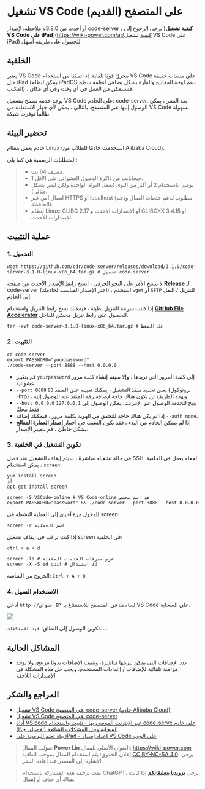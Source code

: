 # تشغيل VS Code على المتصفح (القديم)

ملاحظة: لإصدار v3.8.0 أو أحدث من code-server ، يرجى الرجوع إلى [**كيفية تشغيل VS Code على iPad**](https://wiki-power.com/ar/كيفية تشغيل VS Code على iPad) للحصول على طريقة أسهل.

## الخلفية

يعتبر VS Code محررًا قويًا للغاية. إذا تمكنا من استخدام VS Code على منصات خفيفة مثل iPad (يمكن لنظام iPadOS دعم لوحة المفاتيح والفأرة بشكل يضاهي أنظمة سطح المكتب) ، فسنتمكن من العمل في أي وقت وفي أي مكان.

يوجد خدمة تسمح بتشغيل VS Code على الخادم: code-server. بعد النشر ، يمكن الوصول إليها عبر المتصفح. بالتالي ، يمكن لأي جهاز الاستفادة من VS Code بسهولة طالما توفرت شبكة.

## تحضير البيئة

خادم يعمل بنظام Linux (استخدمت خادمًا للطلاب من Alibaba Cloud).

المتطلبات الرسمية هي كما يلي:

> - مضيف 64 بت.
> - 1 جيجابايت من ذاكرة الوصول العشوائي على الأقل.
> - يوصى باستخدام 2 أو أكثر من النوى (يعمل النواة الواحدة ولكن ليس بشكل مثالي).
> - اتصال آمن عبر HTTPS أو localhost (مطلوب لدعم خدمات العمال ودعم الحافظة).
> - لنظام Linux: GLIBC 2.17 أو الإصدارات الأحدث و GLIBCXX 3.4.15 أو الإصدارات الأحدث.

## عملية التثبيت

### 1. التحميل

```shell
wget https://github.com/cdr/code-server/releases/download/3.1.0/code-server-3.1.0-linux-x86_64.tar.gz # تحميل code-server
```

لا تنسخ الأمر على النحو الحرفي ، انسخ رابط الإصدار الأحدث من صفحة [**Release**](https://github.com/cdr/code-server/releases) لـ code-server (اختر الإصدار المناسب لخادمك) ، استخدم `wget` أو `SFTP` للتنزيل / النقل إلى الخادم.

إذا كانت سرعة التنزيل بطيئة ، فيمكنك نسخ رابط التنزيل واستخدام [**GitHub File Accelerator**](https://gh.api.99988866.xyz/) للحصول على رابط تنزيل محسّن للداخل.

```shell
tar -xvf code-server-3.1.0-linux-x86_64.tar.gz # فك الضغط
```

### 2. التثبيت

```shell
cd code-server
export PASSWORD="yourpassword"
./code-server --port 8888 --host 0.0.0.0
```

- قم بتغيير `yourpassword` إلى كلمة المرور التي تريدها ، وإلا سيتم إنشاء كلمة مرور عشوائية.
- `--port 8888` يعني تحديد منفذ التشغيل ، يمكنك تعيينه على المنفذ `80` (بروتوكول Http) ، وبهذه الطريقة لن يكون هناك حاجة لإضافة رقم المنفذ عند الوصول إليه.
- `--host 0.0.0.0` يتيح للخدمة الوصول عبر الإنترنت. يمكن الوصول إلى `127.0.0.1` فقط محليًا.
- إذا لم يكن هناك حاجة للتحقق من الهوية بكلمة مرور ، فيمكنك إضافة `--auth none`.
- إذا لم يتمكن الخادم من البدء ، فقد يكون السبب في اختيار **إصدار العمارة المعالج** بشكل خاطئ ، قم بتغيير الإصدار.

### 3. تكوين التشغيل في الخلفية

في حالة تشغيله مباشرةً ، سيتم إيقاف التشغيل عند فصل SSH. لجعله يعمل في الخلفية ، يمكن استخدام `screen`:

```shell
yum install screen
أو
apt-get install screen
```

```shell
screen -S VSCode-online # VS Code-online هو اسم مخصص
export PASSWORD="password" && ./code-server --port 8888 --host 0.0.0.0
```

للدخول مرة أخرى إلى العملية النشطة في screen:

```shell
screen -r اسم العملية
```

إذا كنت ترغب في إيقاف تشغيل screen في الخلفية:

```shell
ctrl + a + d
```

```shell
screen -ls # عرض معرفات الخدمات المشغلة
screen -X -S id quit # استبدال id
```

الخروج من الشاشة: `Ctrl + A + D`

### 4. الاستخدام السهل

أدخل `http://عنوان IP لخادمك` في المتصفح للاستمتاع بـ VS Code على السحابة.

![](https://wiki-media-1253965369.cos.ap-guangzhou.myqcloud.com/img/20200413181001.jpg)

تكوين الوصول إلى النطاق: `قيد الاستكشاف...`

## المشاكل الحالية

- عدد الإضافات التي يمكن تنزيلها مباشرة، وتثبيت الإضافات يدويًا مزعج، ولا يوجد مزامنة تلقائية للإضافات / إعدادات المستخدم، ويجب حل هذه المشكلة في الإصدارات اللاحقة.

## المراجع والشكر

- [تشغيل VS Code في المتصفح، code-server (خادم Alibaba Cloud)](https://copyfuture.com/blogs-details/20200405045150018h4edt0f4q8486jq)
- [تشغيل VS Code في المتصفح، code-server](https://segmentfault.com/a/1190000022267386)
- [أداة VS code عبر الإنترنت الموصى بها - تثبيت واستخدام code-serve على خادم السحابة وحل المشكلات الشائعة (تفصيلي جدًا)](https://blog.csdn.net/Granery/article/details/90415636)
- [بيئة تعلم البرمجة على iPad - إعداد إصدار VS Code على الويب](https://blog.icodef.com/2019/11/17/1670)

> مؤلف المقال: **Power Lin**
> العنوان الأصلي للمقال: <https://wiki-power.com>
> إعلان الحقوق: يتم استخدام المقال بموجب اتفاقية [CC BY-NC-SA 4.0](https://creativecommons.org/licenses/by/4.0/deed.zh)، يرجى الإشارة إلى المصدر عند إعادة النشر.

> تمت ترجمة هذه المشاركة باستخدام ChatGPT، يرجى [**تزويدنا بتعليقاتكم**](https://github.com/linyuxuanlin/Wiki_MkDocs/issues/new) إذا كانت هناك أي حذف أو إهمال.